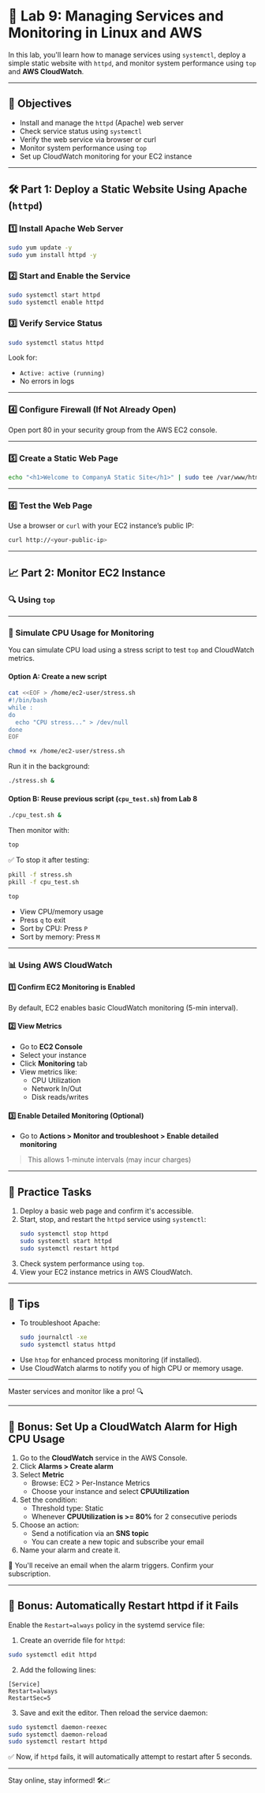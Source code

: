 # 🧪 Lab 9: Managing Services and Monitoring in Linux and AWS

In this lab, you'll learn how to manage services using `systemctl`, deploy a simple static website with `httpd`, and monitor system performance using `top` and **AWS CloudWatch**.

---

## 🎯 Objectives

- Install and manage the `httpd` (Apache) web server
- Check service status using `systemctl`
- Verify the web service via browser or curl
- Monitor system performance using `top`
- Set up CloudWatch monitoring for your EC2 instance

---

## 🛠️ Part 1: Deploy a Static Website Using Apache (`httpd`)

### 1️⃣ Install Apache Web Server

```bash
sudo yum update -y
sudo yum install httpd -y
```

### 2️⃣ Start and Enable the Service

```bash
sudo systemctl start httpd
sudo systemctl enable httpd
```

### 3️⃣ Verify Service Status

```bash
sudo systemctl status httpd
```

Look for:
- `Active: active (running)`
- No errors in logs

---

### 4️⃣ Configure Firewall (If Not Already Open)

Open port 80 in your security group from the AWS EC2 console.

---

### 5️⃣ Create a Static Web Page

```bash
echo "<h1>Welcome to CompanyA Static Site</h1>" | sudo tee /var/www/html/index.html
```

---

### 6️⃣ Test the Web Page

Use a browser or `curl` with your EC2 instance’s public IP:

```bash
curl http://<your-public-ip>
```

---

## 📈 Part 2: Monitor EC2 Instance

### 🔍 Using `top`
---

### 🔁 Simulate CPU Usage for Monitoring

You can simulate CPU load using a stress script to test `top` and CloudWatch metrics.

#### Option A: Create a new script

```bash
cat <<EOF > /home/ec2-user/stress.sh
#!/bin/bash
while :
do
  echo "CPU stress..." > /dev/null
done
EOF

chmod +x /home/ec2-user/stress.sh
```

Run it in the background:

```bash
./stress.sh &
```

#### Option B: Reuse previous script (`cpu_test.sh`) from Lab 8

```bash
./cpu_test.sh &
```

Then monitor with:

```bash
top
```

✅ To stop it after testing:

```bash
pkill -f stress.sh
pkill -f cpu_test.sh
```


```bash
top
```

- View CPU/memory usage
- Press `q` to exit
- Sort by CPU: Press `P`
- Sort by memory: Press `M`

---

### 📊 Using AWS CloudWatch

#### 1️⃣ Confirm EC2 Monitoring is Enabled

By default, EC2 enables basic CloudWatch monitoring (5-min interval).

#### 2️⃣ View Metrics

- Go to **EC2 Console**
- Select your instance
- Click **Monitoring** tab
- View metrics like:
  - CPU Utilization
  - Network In/Out
  - Disk reads/writes

#### 3️⃣ Enable Detailed Monitoring (Optional)

- Go to **Actions > Monitor and troubleshoot > Enable detailed monitoring**

> This allows 1-minute intervals (may incur charges)

---

## 🧪 Practice Tasks

1. Deploy a basic web page and confirm it's accessible.
2. Start, stop, and restart the `httpd` service using `systemctl`:
   ```bash
   sudo systemctl stop httpd
   sudo systemctl start httpd
   sudo systemctl restart httpd
   ```
3. Check system performance using `top`.
4. View your EC2 instance metrics in AWS CloudWatch.

---

## 📌 Tips

- To troubleshoot Apache:
  ```bash
  sudo journalctl -xe
  sudo systemctl status httpd
  ```
- Use `htop` for enhanced process monitoring (if installed).
- Use CloudWatch alarms to notify you of high CPU or memory usage.

---

Master services and monitor like a pro! 🔍


---

## 🌟 Bonus: Set Up a CloudWatch Alarm for High CPU Usage

1. Go to the **CloudWatch** service in the AWS Console.
2. Click **Alarms > Create alarm**
3. Select **Metric**
   - Browse: EC2 > Per-Instance Metrics
   - Choose your instance and select **CPUUtilization**
4. Set the condition:
   - Threshold type: Static
   - Whenever **CPUUtilization is >= 80%** for 2 consecutive periods
5. Choose an action:
   - Send a notification via an **SNS topic**
   - You can create a new topic and subscribe your email
6. Name your alarm and create it.

📩 You'll receive an email when the alarm triggers. Confirm your subscription.

---

## 🔁 Bonus: Automatically Restart httpd if it Fails

Enable the `Restart=always` policy in the systemd service file:

1. Create an override file for `httpd`:

```bash
sudo systemctl edit httpd
```

2. Add the following lines:

```
[Service]
Restart=always
RestartSec=5
```

3. Save and exit the editor. Then reload the service daemon:

```bash
sudo systemctl daemon-reexec
sudo systemctl daemon-reload
sudo systemctl restart httpd
```

✅ Now, if `httpd` fails, it will automatically attempt to restart after 5 seconds.

---

Stay online, stay informed! 🛠️📈
